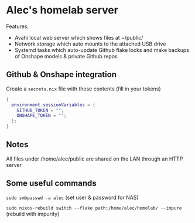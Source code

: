 # Alec's homelab server

Features:

- Avahi local web server which shows files at ~/public/
- Network storage which auto mounts to the attached USB drive
- Systemd tasks which auto-update Github flake locks and make backups of Onshape models & private Github repos

## Github & Onshape integration

Create a `secrets.nix` file with these contents (fill in your tokens)

```nix
{
  environment.sessionVariables = {
    GITHUB_TOKEN = "";
    ONSHAPE_TOKEN = "";
  };
}
```

## Notes

All files under /home/alec/public are shared on the LAN through an HTTP server

## Some useful commands

`sudo smbpasswd -a alec` (set user & password for NAS)

`sudo nixos-rebuild switch --flake path:/home/alec/homelab/ --impure` (rebuild with impurity)
